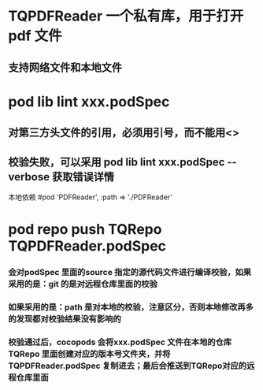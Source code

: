 # TQPDFReader  一个私有库，用于打开pdf 文件
## 支持网络文件和本地文件



# pod lib lint xxx.podSpec

## 对第三方头文件的引用，必须用引号，而不能用<> 
## 
## 校验失败，可以采用 pod lib lint xxx.podSpec --verbose 获取错误详情

本地依赖
 #pod 'PDFReader', :path => './PDFReader'


# pod repo push TQRepo TQPDFReader.podSpec 
### 会对podSpec 里面的source 指定的源代码文件进行编译校验，如果采用的是：git 的是对远程仓库里面的校验
### 如果采用的是：path  是对本地的校验，注意区分，否则本地修改再多的发现都对校验结果没有影响的
### 校验通过后，cocopods 会将xxx.podSpec 文件在本地的仓库TQRepo 里面创建对应的版本号文件夹，并将TQPDFReader.podSpec 复制进去；最后会推送到TQRepo对应的远程仓库里面
